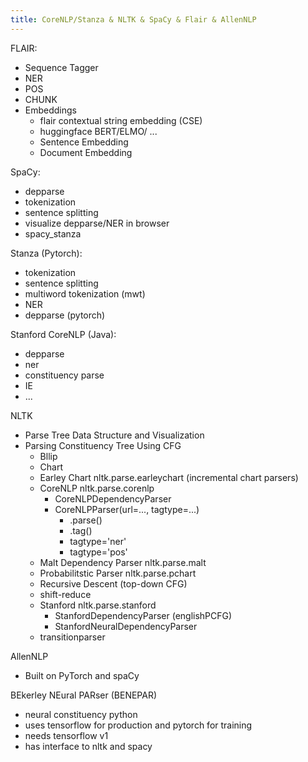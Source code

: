 ```yaml
---
title: CoreNLP/Stanza & NLTK & SpaCy & Flair & AllenNLP
---
```


FLAIR:
 - Sequence Tagger
 - NER
 - POS
 - CHUNK
 - Embeddings
	 - flair contextual string embedding (CSE)
	 - huggingface BERT/ELMO/ ...
	 - Sentence Embedding
	 - Document Embedding

SpaCy:
 - depparse
 - tokenization
 - sentence splitting
 - visualize depparse/NER in browser
 - spacy_stanza

Stanza (Pytorch):
- tokenization
- sentence splitting
- multiword tokenization (mwt)
- NER
- depparse (pytorch)

Stanford CoreNLP (Java):
- depparse
- ner
- constituency parse
- IE
- ...


NLTK
- Parse Tree Data Structure and Visualization
- Parsing Constituency Tree Using CFG
	- Bllip
	- Chart
	- Earley Chart nltk.parse.earleychart (incremental chart parsers)
	- CoreNLP nltk.parse.corenlp
		- CoreNLPDependencyParser
		- CoreNLPParser(url=..., tagtype=...)
			- .parse()
			- .tag()
			- tagtype='ner'
			- tagtype='pos'
	- Malt Dependency Parser nltk.parse.malt
	- Probabilitstic Parser nltk.parse.pchart
	- Recursive Descent (top-down CFG)
	- shift-reduce
	- Stanford nltk.parse.stanford
		- StanfordDependencyParser (englishPCFG)
		- StanfordNeuralDependencyParser
	- transitionparser

AllenNLP
 - Built on PyTorch and spaCy

BEkerley NEural PARser (BENEPAR)
- neural constituency python
- uses tensorflow for production and pytorch for training
- needs tensorflow v1
- has interface to nltk and spacy